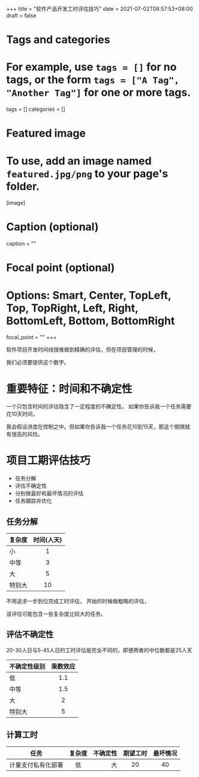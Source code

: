 +++
title = "软件产品开发工时评估技巧"
date = 2021-07-02T08:57:53+08:00
draft = false

# Tags and categories
# For example, use `tags = []` for no tags, or the form `tags = ["A Tag", "Another Tag"]` for one or more tags.
tags = []
categories = []

# Featured image
# To use, add an image named `featured.jpg/png` to your page's folder. 
[image]
  # Caption (optional)
  caption = ""

  # Focal point (optional)
  # Options: Smart, Center, TopLeft, Top, TopRight, Left, Right, BottomLeft, Bottom, BottomRight
  focal_point = ""
+++


软件项目开发时间线很难做到精确的评估，但在项目管理的时候，

我们必须要提供这个数字。

# 重要特征：时间和不确定性

一个只包含时间的评估隐含了一定程度的不确定性。 如果你告诉我一个任务需要花10天时间，

我会假设进度在控制之中。但如果你告诉我一个任务花10到15天，那这个期限就有很高的风险。

# 项目工期评估技巧

- 任务分解
- 评估不确定性
- 分别做最好和最坏情况的评估
- 任务跟踪并优化

## 任务分解

|复杂度         |          时间(人天)|
| ------------- |:-------------:|
|  小          |         1  | 
|   中等     |	3   |
|    大    	|      5    |
| 特别大  |	10 |


不用追求一步到位完成工时评估， 开始的时候做粗略的评估，

该评估可能包含一些复杂度比较大的任务。

## 评估不确定性

20-30人日与5-45人日的工时评估是完全不同的，即便两者的中位数都是25人天

| 不确定性级别         |          乘数效应|
| ------------- |:-------------:|
|  低          |         1.1  | 
|   中等     |	1.5   |
|    大    	|      2    |
| 特别大  |	5 |



## 计算工时

| 任务         |          复杂度|   不确定性         |          期望工时|   最坏情况|
| ------------- |:-------------:|-------------:|:-------------:|:-------------:|
|  计量支付私有化部署  |         低  |   大     |          20  |       40  |